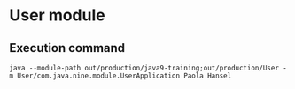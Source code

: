 # User module

## Execution command
```
java --module-path out/production/java9-training;out/production/User -m User/com.java.nine.module.UserApplication Paola Hansel
```
